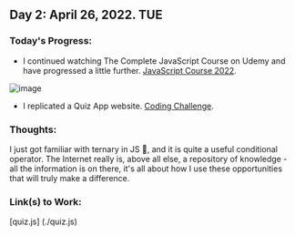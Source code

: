 ## Day 2: April 26, 2022. TUE

### Today's Progress:

* I continued watching The Complete JavaScript Course on Udemy and have progressed a little further. [JavaScript Course 2022](./https://www.udemy.com/course/the-complete-javascript-course/learn/lecture/22628657#overview).

![image](https://user-images.githubusercontent.com/102761223/165399559-f1753ace-1b5d-4364-a782-74cda78e3596.png)

* I replicated a Quiz App website. [Coding Challenge](./https://www.youtube.com/watch?v=dtKciwk_si4).

### Thoughts:

I just got familiar with ternary in JS 🥲, and it is quite a useful conditional operator. The Internet really is, above all else, a repository of knowledge - all the information is on there, it's all about how I use these opportunities that will truly make a difference.

### Link(s) to Work:

[quiz.js] (./quiz.js)
